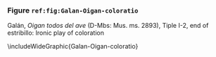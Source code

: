 ### Figure `ref:fig:Galan-Oigan-coloratio`

Galán, *Oigan todos del ave* (D-Mbs: Mus. ms.  2893), Tiple I-2, end of
estribillo: Ironic play of coloration

\includeWideGraphic{Galan-Oigan-coloratio}

